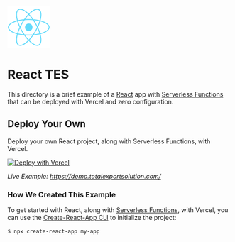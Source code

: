 ![React Logo](https://github.com/vercel/vercel/blob/main/packages/frameworks/logos/react.svg)

# React TES

This directory is a brief example of a [React](https://reactjs.org/) app with [Serverless Functions](https://vercel.com/docs/v2/serverless-functions/introduction) that can be deployed with Vercel and zero configuration.

## Deploy Your Own

Deploy your own React project, along with Serverless Functions, with Vercel.

[![Deploy with Vercel](https://vercel.com/button)](https://vercel.com/new/clone?repository-url=https://github.com/vercel/vercel/tree/main/examples/create-react-app-functions&template=create-react-app)

_Live Example: https://demo.totalexportsolution.com/_

### How We Created This Example

To get started with React, along with [Serverless Functions](https://vercel.com/docs/v2/serverless-functions/introduction), with Vercel, you can use the [Create-React-App CLI](https://reactjs.org/docs/create-a-new-react-app.html#create-react-app) to initialize the project:

```shell
$ npx create-react-app my-app
```
